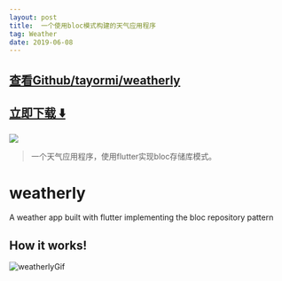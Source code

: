 ```yaml
---
layout: post
title:  一个使用bloc模式构建的天气应用程序
tag: Weather
date: 2019-06-08
---
```


 

## [查看Github/tayormi/weatherly](http://github.com/tayormi/weatherly)
## [立即下载 ️⬇️ ](https://codeload.github.com/tayormi/weatherly/zip/master) 


 
![](https://flutterawesome.com/content/images/2019/04/weatherly.jpg)
 
>
> 一个天气应用程序，使用flutter实现bloc存储库模式。
>

 
# weatherly

A weather app built with flutter implementing the bloc repository pattern

## How it works!
![weatherlyGif](https://user-images.githubusercontent.com/13835725/56211368-a812d480-604f-11e9-80a0-2484482cb9ee.gif)


